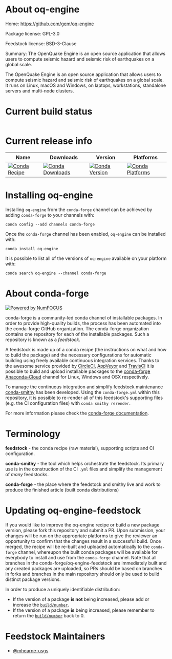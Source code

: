About oq-engine
===============

Home: https://github.com/gem/oq-engine

Package license: GPL-3.0

Feedstock license: BSD-3-Clause

Summary: The OpenQuake Engine is an open source application that allows users to compute seismic hazard and seismic risk of earthquakes on a global scale.

The OpenQuake Engine is an open source application that allows users to compute seismic hazard and seismic risk of earthquakes on a global scale. It runs on Linux, macOS and Windows, on laptops, workstations, standalone servers and multi-node clusters.


Current build status
====================


<table>
</table>

Current release info
====================

| Name | Downloads | Version | Platforms |
| --- | --- | --- | --- |
| [![Conda Recipe](https://img.shields.io/badge/recipe-oq--engine-green.svg)](https://anaconda.org/conda-forge/oq-engine) | [![Conda Downloads](https://img.shields.io/conda/dn/conda-forge/oq-engine.svg)](https://anaconda.org/conda-forge/oq-engine) | [![Conda Version](https://img.shields.io/conda/vn/conda-forge/oq-engine.svg)](https://anaconda.org/conda-forge/oq-engine) | [![Conda Platforms](https://img.shields.io/conda/pn/conda-forge/oq-engine.svg)](https://anaconda.org/conda-forge/oq-engine) |

Installing oq-engine
====================

Installing `oq-engine` from the `conda-forge` channel can be achieved by adding `conda-forge` to your channels with:

```
conda config --add channels conda-forge
```

Once the `conda-forge` channel has been enabled, `oq-engine` can be installed with:

```
conda install oq-engine
```

It is possible to list all of the versions of `oq-engine` available on your platform with:

```
conda search oq-engine --channel conda-forge
```


About conda-forge
=================

[![Powered by NumFOCUS](https://img.shields.io/badge/powered%20by-NumFOCUS-orange.svg?style=flat&colorA=E1523D&colorB=007D8A)](http://numfocus.org)

conda-forge is a community-led conda channel of installable packages.
In order to provide high-quality builds, the process has been automated into the
conda-forge GitHub organization. The conda-forge organization contains one repository
for each of the installable packages. Such a repository is known as a *feedstock*.

A feedstock is made up of a conda recipe (the instructions on what and how to build
the package) and the necessary configurations for automatic building using freely
available continuous integration services. Thanks to the awesome service provided by
[CircleCI](https://circleci.com/), [AppVeyor](https://www.appveyor.com/)
and [TravisCI](https://travis-ci.com/) it is possible to build and upload installable
packages to the [conda-forge](https://anaconda.org/conda-forge)
[Anaconda-Cloud](https://anaconda.org/) channel for Linux, Windows and OSX respectively.

To manage the continuous integration and simplify feedstock maintenance
[conda-smithy](https://github.com/conda-forge/conda-smithy) has been developed.
Using the ``conda-forge.yml`` within this repository, it is possible to re-render all of
this feedstock's supporting files (e.g. the CI configuration files) with ``conda smithy rerender``.

For more information please check the [conda-forge documentation](https://conda-forge.org/docs/).

Terminology
===========

**feedstock** - the conda recipe (raw material), supporting scripts and CI configuration.

**conda-smithy** - the tool which helps orchestrate the feedstock.
                   Its primary use is in the construction of the CI ``.yml`` files
                   and simplify the management of *many* feedstocks.

**conda-forge** - the place where the feedstock and smithy live and work to
                  produce the finished article (built conda distributions)


Updating oq-engine-feedstock
============================

If you would like to improve the oq-engine recipe or build a new
package version, please fork this repository and submit a PR. Upon submission,
your changes will be run on the appropriate platforms to give the reviewer an
opportunity to confirm that the changes result in a successful build. Once
merged, the recipe will be re-built and uploaded automatically to the
`conda-forge` channel, whereupon the built conda packages will be available for
everybody to install and use from the `conda-forge` channel.
Note that all branches in the conda-forge/oq-engine-feedstock are
immediately built and any created packages are uploaded, so PRs should be based
on branches in forks and branches in the main repository should only be used to
build distinct package versions.

In order to produce a uniquely identifiable distribution:
 * If the version of a package **is not** being increased, please add or increase
   the [``build/number``](https://conda.io/docs/user-guide/tasks/build-packages/define-metadata.html#build-number-and-string).
 * If the version of a package **is** being increased, please remember to return
   the [``build/number``](https://conda.io/docs/user-guide/tasks/build-packages/define-metadata.html#build-number-and-string)
   back to 0.

Feedstock Maintainers
=====================

* [@mhearne-usgs](https://github.com/mhearne-usgs/)

